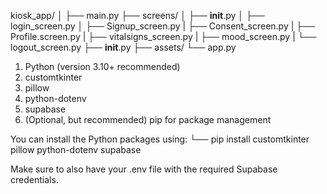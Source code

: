 kiosk_app/
│
├── main.py
├── screens/
│   ├── __init__.py
│   ├── login_screen.py
│   ├── Signup_screen.py
|   ├── Consent_screen.py
|   ├── Profile.screen.py
|   ├── vitalsigns_screen.py
|   ├── mood_screen.py
|   └── logout_screen.py
├── __init__.py
├── assets/
└── app.py

1. Python (version 3.10+ recommended)
2. customtkinter
3. pillow
4. python-dotenv
5. supabase
6. (Optional, but recommended) pip for package management

You can install the Python packages using:
└── pip install customtkinter pillow python-dotenv supabase

Make sure to also have your .env file with the required Supabase credentials.
